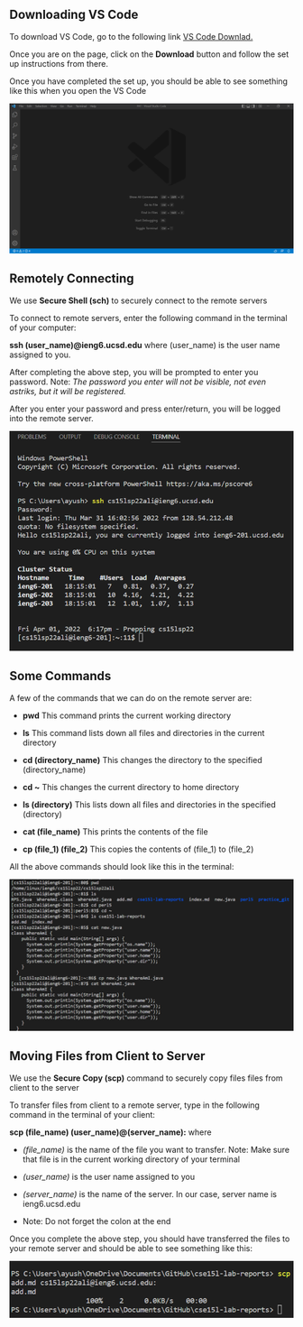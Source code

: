 ## Downloading VS Code

To download VS Code, go to the following link [VS Code Downlad.](https://code.visualstudio.com/)

Once you are on the page, click on the **Download** button and follow the set up instructions from there.

Once you have completed the set up, you should be able to see something like this when you open the VS Code

![](VS.png)

## Remotely Connecting 

We use **Secure Shell (sch)** to securely connect to the remote servers

To connect to remote servers, enter the following command in the terminal of your computer:

**ssh (user_name)@ieng6.ucsd.edu** where (user_name) is the user name assigned to you.

After completing the above step, you will be prompted to enter you password. Note: *The password you enter will not be visible, not even astriks, but it will be registered.*

After you enter your password and press enter/return, you will be logged into the remote server.

![After you've logged into the servers, you should be able to see something like this:](step3.png)



## Some Commands

A few of the commands that we can do on the remote server are:

* **pwd** This command prints the current working directory

* **ls** This command lists down all files and directories in the current directory

* **cd (directory_name)** This changes the directory to the specified (directory_name)

* **cd ~** This changes the current directory to home directory

* **ls (directory)** This lists down all files and directories in the specified (directory)

* **cat (file_name)** This prints the contents of the file

* **cp (file_1) (file_2)** This copies the contents of (file_1) to (file_2)

All the above commands should look like this in the terminal:

![](rep2.png)

## Moving Files from Client to Server

We use the **Secure Copy (scp)** command to securely copy files files from client to the server

To transfer files from client to a remote server, type in the following command in the terminal of your client:

**scp (file_name) (user_name)@(server_name):** where

* *(file_name)* is the name of the file you want to transfer. Note: Make sure that file is in the current working directory of your terminal

* *(user_name)* is the user name assigned to you

* *(server_name)* is the name of the server. In our case, server name is ieng6.ucsd.edu

* Note: Do not forget the colon at the end

Once you complete the above step, you should have transferred the files to your remote server and should be able to see something like this:

![](rep1.png)